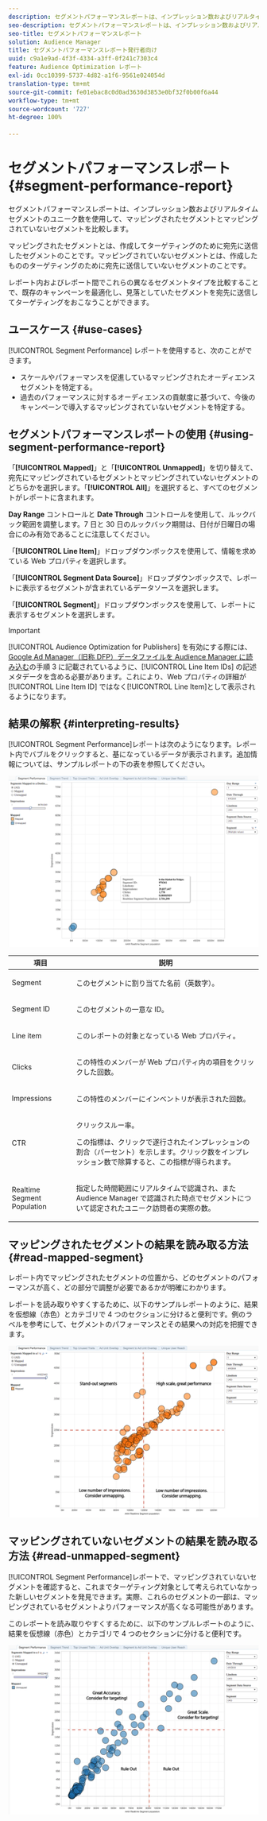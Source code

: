 ```yaml
---
description: セグメントパフォーマンスレポートは、インプレッション数およびリアルタイムセグメントのユニーク数を使用して、マッピングされたセグメントとマッピングされていないセグメントを比較します。マッピングされたセグメントとは、作成してターゲティングのために宛先に送信したセグメントのことです。マッピングされていないセグメントとは、作成したもののターゲティングのために宛先に送信していないセグメントのことです。レポート内およびレポート間でこれらの異なるセグメントタイプを比較することで、既存のキャンペーンを最適化し、見落としていたセグメントを宛先に送信してターゲティングをおこなうことができます。
seo-description: セグメントパフォーマンスレポートは、インプレッション数およびリアルタイムセグメントのユニーク数を使用して、マッピングされたセグメントとマッピングされていないセグメントを比較します。マッピングされたセグメントとは、作成してターゲティングのために宛先に送信したセグメントのことです。マッピングされていないセグメントとは、作成したもののターゲティングのために宛先に送信していないセグメントのことです。レポート内およびレポート間でこれらの異なるセグメントタイプを比較することで、既存のキャンペーンを最適化し、見落としていたセグメントを宛先に送信してターゲティングをおこなうことができます。
seo-title: セグメントパフォーマンスレポート
solution: Audience Manager
title: セグメントパフォーマンスレポート発行者向け
uuid: c9a1e9ad-4f3f-4334-a3ff-0f241c7303c4
feature: Audience Optimization レポート
exl-id: 0cc10399-5737-4d82-a1f6-9561e024054d
translation-type: tm+mt
source-git-commit: fe01ebac8c0d0ad3630d3853e0bf32f0b00f6a44
workflow-type: tm+mt
source-wordcount: '727'
ht-degree: 100%

---
```


# セグメントパフォーマンスレポート {#segment-performance-report}

セグメントパフォーマンスレポートは、インプレッション数およびリアルタイムセグメントのユニーク数を使用して、マッピングされたセグメントとマッピングされていないセグメントを比較します。

マッピングされたセグメントとは、作成してターゲティングのために宛先に送信したセグメントのことです。マッピングされていないセグメントとは、作成したもののターゲティングのために宛先に送信していないセグメントのことです。

レポート内およびレポート間でこれらの異なるセグメントタイプを比較することで、既存のキャンペーンを最適化し、見落としていたセグメントを宛先に送信してターゲティングをおこなうことができます。

## ユースケース {#use-cases}

[!UICONTROL Segment Performance] レポートを使用すると、次のことができます。

* スケールやパフォーマンスを促進しているマッピングされたオーディエンスセグメントを特定する。
* 過去のパフォーマンスに対するオーディエンスの貢献度に基づいて、今後のキャンペーンで導入するマッピングされていないセグメントを特定する。

## セグメントパフォーマンスレポートの使用  {#using-segment-performance-report}

「**[!UICONTROL Mapped]**」と「**[!UICONTROL Unmapped]**」を切り替えて、宛先にマッピングされているセグメントとマッピングされていないセグメントのどちらかを選択します。「**[!UICONTROL All]**」を選択すると、すべてのセグメントがレポートに含まれます。

**Day Range** コントロールと **Date Through** コントロールを使用して、ルックバック範囲を調整します。7 日と 30 日のルックバック期間は、日付が日曜日の場合にのみ有効であることに注意してください。

「**[!UICONTROL Line Item]**」ドロップダウンボックスを使用して、情報を求めている Web プロパティを選択します。

「**[!UICONTROL Segment Data Source]**」ドロップダウンボックスで、レポートに表示するセグメントが含まれているデータソースを選択します。

「**[!UICONTROL Segment]**」ドロップダウンボックスを使用して、レポートに表示するセグメントを選択します。

>[!IMPORTANT]
>
>[!UICONTROL Audience Optimization for Publishers] を有効にする際には、[Google Ad Manager（旧称 DFP）データファイルを Audience Manager に読み込む](../../../reporting/audience-optimization-reports/aor-publishers/import-dfp.md)の手順 3 に記載されているように、[!UICONTROL Line Item IDs] の記述メタデータを含める必要があります。これにより、Web プロパティの詳細が[!UICONTROL Line Item ID] ではなく[!UICONTROL Line Item]として表示されるようになります。

## 結果の解釈 {#interpreting-results}

[!UICONTROL Segment Performance]レポートは次のようになります。レポート内でバブルをクリックすると、基になっているデータが表示されます。追加情報については、サンプルレポートの下の表を参照してください。

![](assets/publisher_segment_performance.png)

<table id="table_AFE2540583C34835B04584693ADFD26A"> 
 <thead> 
  <tr> 
   <th colname="col1" class="entry"> 項目 </th> 
   <th colname="col2" class="entry"> 説明 </th> 
  </tr>
 </thead>
 <tbody> 
  <tr> 
   <td colname="col1"> <p>Segment </p> </td> 
   <td colname="col2"> <p>このセグメントに割り当てた名前（英数字）。 </p> </td> 
  </tr> 
  <tr> 
   <td colname="col1"> <p>Segment ID </p> </td> 
   <td colname="col2"> <p>このセグメントの一意な ID。 </p> </td> 
  </tr> 
  <tr> 
   <td colname="col1"> <p>Line item </p> </td> 
   <td colname="col2"> <p>このレポートの対象となっている Web プロパティ。 </p> </td> 
  </tr> 
  <tr> 
   <td colname="col1"> <p>Clicks </p> </td> 
   <td colname="col2"> <p>この特性のメンバーが Web プロパティ内の項目をクリックした回数。 </p> </td> 
  </tr> 
  <tr> 
   <td colname="col1"> <p>Impressions </p> </td> 
   <td colname="col2"> <p>この特性のメンバーにインベントリが表示された回数。 </p> </td> 
  </tr> 
  <tr> 
   <td colname="col1"> <p>CTR </p> </td> 
   <td colname="col2"> <p>クリックスルー率。 </p> <p>この指標は、クリックで遂行されたインプレッションの割合（パーセント）を示します。クリック数をインプレッション数で除算すると、この指標が得られます。 </p> </td> 
  </tr> 
  <tr> 
   <td colname="col1"> <p>Realtime Segment Population </p> </td> 
   <td colname="col2"> <p>指定した時間範囲にリアルタイムで認識され、また <span class="keyword"> Audience Manager</span> で認識された時点でセグメントについて認定されたユニーク訪問者の実際の数。 </p> </td> 
  </tr> 
 </tbody> 
</table>

## マッピングされたセグメントの結果を読み取る方法 {#read-mapped-segment}

レポート内でマッピングされたセグメントの位置から、どのセグメントのパフォーマンスが高く、どの部分で調整が必要であるかが明確にわかります。

レポートを読み取りやすくするために、以下のサンプルレポートのように、結果を仮想線（赤色）とカテゴリで 4 つのセクションに分けると便利です。例のラベルを参考にして、セグメントのパフォーマンスとその結果への対応を把握できます。

![](assets/publisher_segment_performance_mapped.png)

## マッピングされていないセグメントの結果を読み取る方法 {#read-unmapped-segment}

[!UICONTROL Segment Performance]レポートで、マッピングされていないセグメントを確認すると、これまでターゲティング対象として考えられていなかった新しいセグメントを発見できます。実際、これらのセグメントの一部は、マッピングされているセグメントよりパフォーマンスが高くなる可能性があります。

このレポートを読み取りやすくするために、以下のサンプルレポートのように、結果を仮想線（赤色）とカテゴリで 4 つのセクションに分けると便利です。

![](assets/publisher_segment_performance_unmapped.png)
